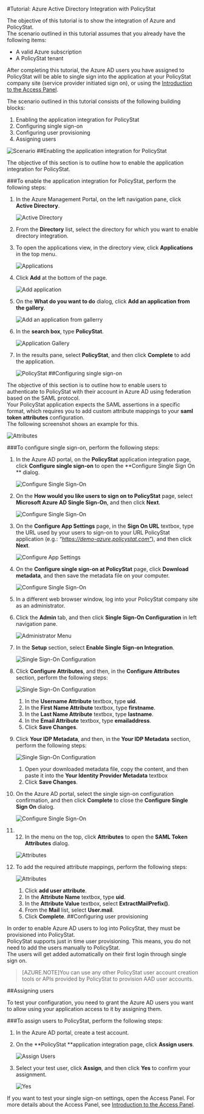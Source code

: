 <properties 
    pageTitle="Tutorial: Azure Active Directory Integration with PolicyStat | Microsoft Azure" 
    description="Learn how to use PolicyStat with Azure Active Directory to enable single sign-on, automated provisioning, and more!" 
    services="active-directory" 
    authors="markusvi"  
    documentationCenter="na" 
    manager="stevenpo"/>
<tags 
    ms.service="active-directory" 
    ms.devlang="na" 
    ms.topic="article" 
    ms.tgt_pltfrm="na" 
    ms.workload="identity" 
    ms.date="10/22/2015" 
    ms.author="markvi" />

#Tutorial: Azure Active Directory Integration with PolicyStat
  
The objective of this tutorial is to show the integration of Azure and PolicyStat.  
The scenario outlined in this tutorial assumes that you already have the following items:

-   A valid Azure subscription
-   A PolicyStat tenant
  
After completing this tutorial, the Azure AD users you have assigned to PolicyStat will be able to single sign into the application at your PolicyStat company site (service provider initiated sign on), or using the [Introduction to the Access Panel](active-directory-saas-access-panel-introduction.md).
  
The scenario outlined in this tutorial consists of the following building blocks:

1.  Enabling the application integration for PolicyStat
2.  Configuring single sign-on
3.  Configuring user provisioning
4.  Assigning users

![Scenario](./media/active-directory-saas-policystat-tutorial/IC808662.png "Scenario")
##Enabling the application integration for PolicyStat
  
The objective of this section is to outline how to enable the application integration for PolicyStat.

###To enable the application integration for PolicyStat, perform the following steps:

1.  In the Azure Management Portal, on the left navigation pane, click **Active Directory**.

    ![Active Directory](./media/active-directory-saas-policystat-tutorial/IC700993.png "Active Directory")

2.  From the **Directory** list, select the directory for which you want to enable directory integration.

3.  To open the applications view, in the directory view, click **Applications** in the top menu.

    ![Applications](./media/active-directory-saas-policystat-tutorial/IC700994.png "Applications")

4.  Click **Add** at the bottom of the page.

    ![Add application](./media/active-directory-saas-policystat-tutorial/IC749321.png "Add application")

5.  On the **What do you want to do** dialog, click **Add an application from the gallery**.

    ![Add an application from gallerry](./media/active-directory-saas-policystat-tutorial/IC749322.png "Add an application from gallerry")

6.  In the **search box**, type **PolicyStat**.

    ![Application Gallery](./media/active-directory-saas-policystat-tutorial/IC808627.png "Application Gallery")

7.  In the results pane, select **PolicyStat**, and then click **Complete** to add the application.

    ![PolicyStat](./media/active-directory-saas-policystat-tutorial/IC810430.png "PolicyStat")
##Configuring single sign-on
  
The objective of this section is to outline how to enable users to authenticate to PolicyStat with their account in Azure AD using federation based on the SAML protocol.  
Your PolicyStat application expects the SAML assertions in a specific format, which requires you to add custom attribute mappings to your **saml token attributes** configuration.  
The following screenshot shows an example for this.

![Attributes](./media/active-directory-saas-policystat-tutorial/IC808628.png "Attributes")

###To configure single sign-on, perform the following steps:

1.  In the Azure AD portal, on the **PolicyStat** application integration page, click **Configure single sign-on** to open the **Configure Single Sign On ** dialog.

    ![Configure Single Sign-On](./media/active-directory-saas-policystat-tutorial/IC808629.png "Configure Single Sign-On")

2.  On the **How would you like users to sign on to PolicyStat** page, select **Microsoft Azure AD Single Sign-On**, and then click **Next**.

    ![Configure Single Sign-On](./media/active-directory-saas-policystat-tutorial/IC808630.png "Configure Single Sign-On")

3.  On the **Configure App Settings** page, in the **Sign On URL** textbox, type the URL used by your users to sign-on to your URL PolicyStat application (e.g.: *“https://demo-azure.policystat.com”*), and then click **Next**.

    ![Configure App Settings](./media/active-directory-saas-policystat-tutorial/IC808631.png "Configure App Settings")

4.  On the **Configure single sign-on at PolicyStat** page, click **Download metadata**, and then save the metadata file on your computer.

    ![Configure Single Sign-On](./media/active-directory-saas-policystat-tutorial/IC808632.png "Configure Single Sign-On")

5.  In a different web browser window, log into your PolicyStat company site as an administrator.

6.  Click the **Admin** tab, and then click **Single Sign-On Configuration** in left navigation pane.

    ![Administrator Menu](./media/active-directory-saas-policystat-tutorial/IC808633.png "Administrator Menu")

7.  In the **Setup** section, select **Enable Single Sign-on Integration**.

    ![Single Sign-On Configuration](./media/active-directory-saas-policystat-tutorial/IC808634.png "Single Sign-On Configuration")

8.  Click **Configure Attributes**, and then, in the **Configure Attributes** section, perform the following steps:

    ![Single Sign-On Configuration](./media/active-directory-saas-policystat-tutorial/IC808635.png "Single Sign-On Configuration")

    1.  In the **Username Attribute** textbox, type **uid**.
    2.  In the **First Name Attribute** textbox, type **firstname**.
    3.  In the **Last Name Attribute** textbox, type **lastname**.
    4.  In the **Email Attribute** textbox, type **emailaddress**.
    5.  Click **Save Changes**.

9.  Click **Your IDP Metadata**, and then, in the **Your IDP Metadata** section, perform the following steps:

    ![Single Sign-On Configuration](./media/active-directory-saas-policystat-tutorial/IC808635.png "Single Sign-On Configuration")

    1.  Open your downloaded metadata file, copy the content, and then paste it into the **Your Identity Provider Metadata** textbox
    2.  Click **Save Changes**.

10. On the Azure AD portal, select the single sign-on configuration confirmation, and then click **Complete** to close the **Configure Single Sign On** dialog.

    ![Configure Single Sign-On](./media/active-directory-saas-policystat-tutorial/IC771723.png "Configure Single Sign-On")

11. 12. In the menu on the top, click **Attributes** to open the **SAML Token Attributes** dialog.

    ![Attributes](./media/active-directory-saas-policystat-tutorial/IC795920.png "Attributes")

13. To add the required attribute mappings, perform the following steps:

    ![Attributes](./media/active-directory-saas-policystat-tutorial/IC804823.png "Attributes")

    1.  Click **add user attribute**.
    2.  In the **Attribute Name** textbox, type **uid**.
    3.  In the **Attribute Value** textbox, select **ExtractMailPrefix()**.
    4.  From the **Mail** list, select **User.mail**.
    5.  Click **Complete**.
##Configuring user provisioning
  
In order to enable Azure AD users to log into PolicyStat, they must be provisioned into PolicyStat.  
PolicyStat supports just in time user provisioning. This means, you do not need to add the users manually to PolicyStat.  
The users will get added automatically on their first login through single sign on.

>[AZURE.NOTE]You can use any other PolicyStat user account creation tools or APIs provided by PolicyStat to provision AAD user accounts.

##Assigning users
  
To test your configuration, you need to grant the Azure AD users you want to allow using your application access to it by assigning them.

###To assign users to PolicyStat, perform the following steps:

1.  In the Azure AD portal, create a test account.

2.  On the **PolicyStat **application integration page, click **Assign users**.

    ![Assign Users](./media/active-directory-saas-policystat-tutorial/IC808636.png "Assign Users")

3.  Select your test user, click **Assign**, and then click **Yes** to confirm your assignment.

    ![Yes](./media/active-directory-saas-policystat-tutorial/IC767830.png "Yes")
  
If you want to test your single sign-on settings, open the Access Panel. For more details about the Access Panel, see [Introduction to the Access Panel](active-directory-saas-access-panel-introduction.md).



<!--HONumber=Mar16_HO4-->


